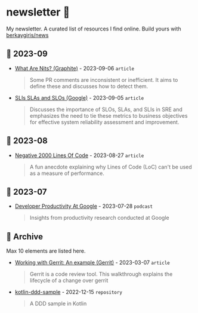 # newsletter 📰
My newsletter. A curated list of resources I find online. Build yours with [berkaygiris/news](https://github.com/berkaygiris/news)

## 📆 2023-09
- [What Are Nits? (Graphite)](https://graphite.dev/blog/what-are-nits) - 2023-09-06 `article`
  > Some PR comments are inconsistent or inefficient. It aims to define these and discusses how to detect them.
- [SLIs SLAs and SLOs (Google)](https://cloud.google.com/blog/products/devops-sre/sre-fundamentals-slis-slas-and-slos) - 2023-09-05 `article`
  > Discusses the importance of SLOs, SLAs, and SLIs in SRE and emphasizes the need to tie these metrics to business objectives for effective system reliability assessment and improvement.

## 📆 2023-08
- [Negative 2000 Lines Of Code](https://www.folklore.org/StoryView.py?story=Negative_2000_Lines_Of_Code.txt) - 2023-08-27 `article`
  > A fun anecdote explaining why Lines of Code (LoC) can't be used as a measure of performance.

## 📆 2023-07
- [Developer Productivity At Google](https://getdx.com/podcast/developer-productivity-at-google) - 2023-07-28 `podcast`
  > Insights from productivity research conducted at Google

## 💾 Archive
Max 10 elements are listed here.
- [Working with Gerrit: An example (Gerrit)](https://gerrit-review.googlesource.com/Documentation/intro-gerrit-walkthrough.html) - 2023-03-07 `article`
  > Gerrit is a code review tool. This walkthrough explains the lifecycle of a change over gerrit
- [kotlin-ddd-sample](https://github.com/Creditas/kotlin-ddd-sample) - 2022-12-15 `repository`
  > A DDD sample in Kotlin
